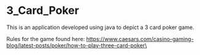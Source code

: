 # 3_Card_Poker
This is an application developed using java to depict a 3 card poker game. 



Rules for the game found here: https://www.caesars.com/casino-gaming-blog/latest-posts/poker/how-to-play-three-card-poker\